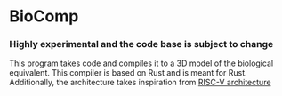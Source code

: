 # BioComp
### Highly experimental and the code base is subject to change
This program takes code and compiles it to a 3D model of the biological equivalent. This compiler is based on Rust and is meant for Rust. Additionally, the architecture takes inspiration from [RISC-V architecture](https://github.com/riscv)

